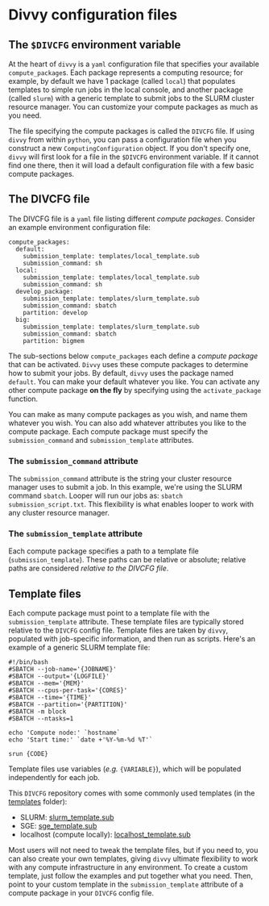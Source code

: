 
# Divvy configuration files

## The `$DIVCFG` environment variable

At the heart of `divvy` is a `yaml` configuration file that specifies your available `compute_package`s. Each package represents a computing resource; for example, by default we have 1 package (called `local`) that populates templates to simple run jobs in the local console, and another package (called `slurm`) with a generic template to submit jobs to the SLURM cluster resource manager. You can customize your compute packages as much as you need. 

The file specifying the compute packages is called the `DIVCFG` file. If using `divvy` from within `python`, you can pass a configuration file when you construct a new `ComputingConfiguration` object. If you don't specify one, `divvy` will first look for a file in the `$DIVCFG` environment variable. If it cannot find one there, then it will load a default configuration file with a few basic compute packages.

## The DIVCFG file

The DIVCFG file is a `yaml` file listing different *compute packages*. Consider an example environment configuration file:

```{yaml}
compute_packages:
  default:
    submission_template: templates/local_template.sub
    submission_command: sh
  local:
    submission_template: templates/local_template.sub
    submission_command: sh
  develop_package:
    submission_template: templates/slurm_template.sub
    submission_command: sbatch
    partition: develop
  big:
    submission_template: templates/slurm_template.sub
    submission_command: sbatch
    partition: bigmem
```

The sub-sections below `compute_packages` each define a *compute package* that can be activated. `Divvy` uses these compute packages to determine how to submit your jobs. By default, `divvy` uses the package named `default`. You can make your default whatever you like. You can activate any other compute package __on the fly__ by specifying using the `activate_package` function.

You can make as many compute packages as you wish, and name them whatever you wish. You can also add whatever attributes you like to the compute package. Each compute package must specify the `submission_command` and `submission_template` attributes. 

### The `submission_command` attribute

The `submission_command` attribute is the string your cluster resource manager uses to submit a job. In this example, we're using the SLURM command `sbatch`. Looper will run our jobs as: `sbatch submission_script.txt`. This flexibility is what enables looper to work with any cluster resource manager.

### The `submission_template` attribute

Each compute package specifies a path to a template file (`submission_template`). These paths can be relative or absolute; relative paths are considered *relative to the DIVCFG file*.


## Template files

Each compute package must point to a template file with the `submission_template` attribute. These template files are typically stored relative to the `DIVCFG` config file. Template files are taken by `divvy`, populated with job-specific information, and then run as scripts. Here's an example of a generic SLURM template file:

```{bash}
#!/bin/bash
#SBATCH --job-name='{JOBNAME}'
#SBATCH --output='{LOGFILE}'
#SBATCH --mem='{MEM}'
#SBATCH --cpus-per-task='{CORES}'
#SBATCH --time='{TIME}'
#SBATCH --partition='{PARTITION}'
#SBATCH -m block
#SBATCH --ntasks=1

echo 'Compute node:' `hostname`
echo 'Start time:' `date +'%Y-%m-%d %T'`

srun {CODE}
```

Template files use variables (*e.g.* `{VARIABLE}`), which will be populated independently for each job.

This `DIVCFG` repository comes with some commonly used templates (in the [templates](/templates) folder):

  - SLURM: [slurm_template.sub](/templates/slurm_template.sub)
  - SGE: [sge_template.sub](/templates/sge_template.sub)
  - localhost (compute locally): [localhost_template.sub](/tempaltes/localhost_template.sub)

Most users will not need to tweak the template files, but if you need to, you can also create your own templates, giving `divvy` ultimate flexibility to work with any compute infrastructure in any environment. To create a custom template, just follow the examples and put together what you need. Then, point to your custom template in the `submission_template` attribute of a compute package in your `DIVCFG` config file.

